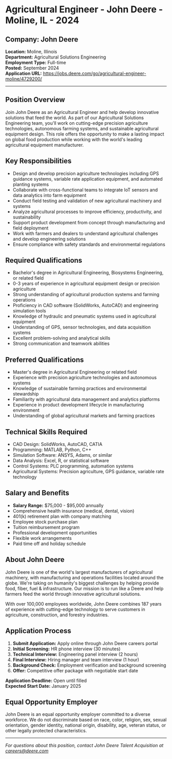 # Agricultural Engineer - John Deere - Moline, IL - 2024

## Company: John Deere
**Location:** Moline, Illinois  
**Department:** Agricultural Solutions Engineering  
**Employment Type:** Full-time  
**Posted:** September 2024  
**Application URL:** https://jobs.deere.com/go/agricultural-engineer-moline/4729200/

---

## Position Overview

Join John Deere as an Agricultural Engineer and help develop innovative solutions that feed the world. As part of our Agricultural Solutions Engineering team, you'll work on cutting-edge precision agriculture technologies, autonomous farming systems, and sustainable agricultural equipment design. This role offers the opportunity to make a lasting impact on global food production while working with the world's leading agricultural equipment manufacturer.

## Key Responsibilities

- Design and develop precision agriculture technologies including GPS guidance systems, variable rate application equipment, and automated planting systems
- Collaborate with cross-functional teams to integrate IoT sensors and data analytics into farm equipment
- Conduct field testing and validation of new agricultural machinery and systems
- Analyze agricultural processes to improve efficiency, productivity, and sustainability
- Support product development from concept through manufacturing and field deployment
- Work with farmers and dealers to understand agricultural challenges and develop engineering solutions
- Ensure compliance with safety standards and environmental regulations

## Required Qualifications

- Bachelor's degree in Agricultural Engineering, Biosystems Engineering, or related field
- 0-3 years of experience in agricultural equipment design or precision agriculture
- Strong understanding of agricultural production systems and farming operations
- Proficiency in CAD software (SolidWorks, AutoCAD) and engineering simulation tools
- Knowledge of hydraulic and pneumatic systems used in agricultural equipment
- Understanding of GPS, sensor technologies, and data acquisition systems
- Excellent problem-solving and analytical skills
- Strong communication and teamwork abilities

## Preferred Qualifications

- Master's degree in Agricultural Engineering or related field
- Experience with precision agriculture technologies and autonomous systems
- Knowledge of sustainable farming practices and environmental stewardship
- Familiarity with agricultural data management and analytics platforms
- Experience in product development lifecycle in manufacturing environment
- Understanding of global agricultural markets and farming practices

## Technical Skills Required

- CAD Design: SolidWorks, AutoCAD, CATIA
- Programming: MATLAB, Python, C++
- Simulation Software: ANSYS, Adams, or similar
- Data Analysis: Excel, R, or statistical software
- Control Systems: PLC programming, automation systems
- Agricultural Systems: Precision agriculture, GPS guidance, variable rate technology

## Salary and Benefits

- **Salary Range:** $75,000 - $95,000 annually
- Comprehensive health insurance (medical, dental, vision)
- 401(k) retirement plan with company matching
- Employee stock purchase plan
- Tuition reimbursement program
- Professional development opportunities
- Flexible work arrangements
- Paid time off and holiday schedule

## About John Deere

John Deere is one of the world's largest manufacturers of agricultural machinery, with manufacturing and operations facilities located around the globe. We're taking on humanity's biggest challenges by helping provide food, fiber, fuel & infrastructure. Our mission is to run like a Deere and help farmers feed the world through innovative agricultural solutions.

With over 100,000 employees worldwide, John Deere combines 187 years of experience with cutting-edge technology to serve customers in agriculture, construction, and forestry industries.

## Application Process

1. **Submit Application:** Apply online through John Deere careers portal
2. **Initial Screening:** HR phone interview (30 minutes)
3. **Technical Interview:** Engineering panel interview (2 hours)
4. **Final Interview:** Hiring manager and team interview (1 hour)
5. **Background Check:** Employment verification and background screening
6. **Offer:** Competitive offer package with negotiable start date

**Application Deadline:** Open until filled  
**Expected Start Date:** January 2025

## Equal Opportunity Employer

John Deere is an equal opportunity employer committed to a diverse workforce. We do not discriminate based on race, color, religion, sex, sexual orientation, gender identity, national origin, disability, age, veteran status, or other legally protected characteristics.

---

*For questions about this position, contact John Deere Talent Acquisition at careers@deere.com*